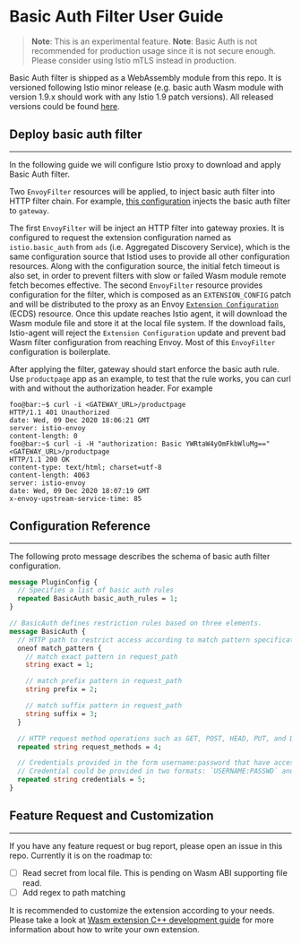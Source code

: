 # Basic Auth Filter User Guide

> **Note**: This is an experimental feature.
> **Note**: Basic Auth is not recommended for production usage since it is not secure enough. Please consider using Istio mTLS instead in production.

Basic Auth filter is shipped as a WebAssembly module from this repo.
It is versioned following Istio minor release (e.g. basic auth Wasm module with version 1.9.x should work with any Istio 1.9 patch versions).
All released versions could be found [here](https://github.com/istio-ecosystem/wasm-extensions/releases).

## Deploy basic auth filter

---

In the following guide we will configure Istio proxy to download and apply Basic Auth filter.

Two `EnvoyFilter` resources will be applied, to inject basic auth filter into HTTP filter chain.
For example, [this configuration](./config/gateway-filter.yaml) injects the basic auth filter to `gateway`.

The first `EnvoyFilter` will be inject an HTTP filter into gateway proxies.
It is configured to request the extension configuration named as `istio.basic_auth` from `ads` (i.e. Aggregated Discovery Service), which is the same configuration source that Istiod uses to provide all other configuration resources.
Along with the configuration source, the initial fetch timeout is also set, in order to prevent filters with slow or failed Wasm module remote fetch becomes effective.
The second `EnvoyFilter` resource provides configuration for the filter, which is composed as an `EXTENSION_CONFIG` patch and will be distributed to the proxy as an Envoy [`Extension Configuration`](https://www.envoyproxy.io/docs/envoy/latest/configuration/overview/extension) (ECDS) resource.
Once this update reaches Istio agent, it will download the Wasm module file and store it at the local file system.
If the download fails, Istio-agent will reject the `Extension Configuration` update and prevent bad Wasm filter configuration from reaching Envoy.
Most of this `EnvoyFilter` configuration is boilerplate.

After applying the filter, gateway should start enforce the basic auth rule.
Use `productpage` app as an example, to test that the rule works, you can curl with and without the authorization header.
For example

```console
foo@bar:~$ curl -i <GATEWAY_URL>/productpage
HTTP/1.1 401 Unauthorized
date: Wed, 09 Dec 2020 18:06:21 GMT
server: istio-envoy
content-length: 0
foo@bar:~$ curl -i -H "authorization: Basic YWRtaW4yOmFkbWluMg==" <GATEWAY_URL>/productpage
HTTP/1.1 200 OK
content-type: text/html; charset=utf-8
content-length: 4063
server: istio-envoy
date: Wed, 09 Dec 2020 18:07:19 GMT
x-envoy-upstream-service-time: 85
```

## Configuration Reference

---

The following proto message describes the schema of basic auth filter configuration.

```protobuf
message PluginConfig {
  // Specifies a list of basic auth rules
  repeated BasicAuth basic_auth_rules = 1;
}

// BasicAuth defines restriction rules based on three elements.
message BasicAuth {
  // HTTP path to restrict access according to match pattern specification.
  oneof match_pattern {
    // match exact pattern in request_path
    string exact = 1;

    // match prefix pattern in request_path
    string prefix = 2;

    // match suffix pattern in request_path
    string suffix = 3;
  }

  // HTTP request method operations such as GET, POST, HEAD, PUT, and DELETE.
  repeated string request_methods = 4;

  // Credentials provided in the form username:password that have access.
  // Credential could be provided in two formats: `USERNAME:PASSWD` and base64 encoded credentials.
  repeated string credentials = 5;
}
```

## Feature Request and Customization

---

If you have any feature request or bug report, please open an issue in this repo. Currently it is on the roadmap to:

* [ ] Read secret from local file. This is pending on Wasm ABI supporting file read.
* [ ] Add regex to path matching

It is recommended to customize the extension according to your needs.
Please take a look at [Wasm extension C++ development guide](../doc/write-a-wasm-extension-with-cpp.md) for more information about how to write your own extension.
